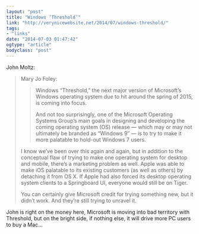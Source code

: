 ```yaml
---
layout: "post"
title: "Windows ‘Threshold’"
link: "http://verynicewebsite.net/2014/07/windows-threshold/"
tags: 
- "links"
date: "2014-07-03 01:47:42"
ogtype: "article"
bodyclass: "post"
---
```


John Moltz:

> Mary Jo Foley:
> 
> > Windows “Threshold,” the next major version of Microsoft’s Windows operating system due to hit around the spring of 2015, is coming into focus.
> > 
> > And not too surprisingly, one of the Microsoft Operating Systems Group’s main goals in designing and developing the coming operating system (OS) release — which may or may not ultimately be branded as “Windows 9″ — is to try to make it more palatable to hold-out Windows 7 users.
> 
> I know we’ve been over this again and again, but in addition to the conceptual flaw of trying to make one operating system for desktop and mobile, there’s a marketing problem as well. Apple was able to make iOS palatable to its existing customers (as well as others) by detaching it from OS X. If Apple had also forced its desktop operating system clients to a Springboard UI, everyone would still be on Tiger.
> 
> You can certainly give Microsoft credit for trying something new, but it didn’t work. And they’re still trying to unravel it.

John is right on the money here, Microsoft is moving into bad territory with Threshold, but on the bright side, if nothing else, it will drive more PC users to buy a Mac…